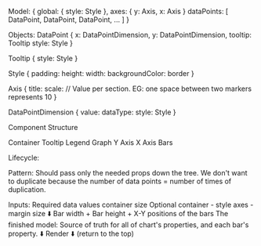 Model:
{
  global: {
    style: Style
  },
  axes: {
    y: Axis,
    x: Axis
  }
  dataPoints: [
    DataPoint,
    DataPoint,
    DataPoint,
    ...
  ]
}

Objects:
  DataPoint
  {
    x: DataPointDimension,
    y: DataPointDimension,
    tooltip: Tooltip
    style: Style
  }

  Tooltip
  {
    style: Style
  }

  Style
  {
    padding:
    height:
    width:
    backgroundColor:
    border
  }

  Axis
  {
    title:
    scale: // Value per section. EG: one space between two markers represents 10
  }

  DataPointDimension
  {
    value:
    dataType:
    style: Style
  }

Component Structure

Container
  Tooltip
  Legend
  Graph
    Y Axis
    X Axis
    Bars

Lifecycle:

  Pattern: Should pass only the needed props down the tree. We don't want to duplicate because the number of data points = number of times of duplication.

  Inputs:
    Required
      data values
      container size
    Optional
      container - style
      axes - 
      margin size
  ⬇️
  Bar width + Bar height + X-Y positions of the bars
  The finished model:
  Source of truth for all of chart's properties, and each bar's property.
  ⬇️
  Render
  ⬇️
  (return to the top)